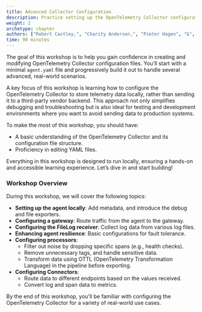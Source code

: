 ```yaml
---
title: Advanced Collector Configuration
description: Practice setting up the OpenTelemetry Collector configuration from scratch and go though several advanced configuration scenarios's.
weight: 2
archetype: chapter
authors: ["Robert Castley,", "Charity Anderson,", "Pieter Hagen", "&", "Geoff Higginbottom"]
time: 90 minutes
---
```


The goal of this workshop is to help you gain confidence in creating and modifying OpenTelemetry Collector configuration files. You’ll start with a minimal `agent.yaml` file and progressively build it out to handle several advanced, real-world scenarios.

A key focus of this workshop is learning how to configure the OpenTelemetry Collector to store telemetry data locally, rather than sending it to a third-party vendor backend. This approach not only simplifies debugging and troubleshooting but is also ideal for testing and development environments where you want to avoid sending data to production systems.

To make the most of this workshop, you should have:

- A basic understanding of the OpenTelemetry Collector and its configuration file structure.
- Proficiency in editing YAML files.

Everything in this workshop is designed to run locally, ensuring a hands-on and accessible learning experience. Let’s dive in and start building!

### Workshop Overview

During this workshop, we will cover the following topics:

- **Setting up the agent locally**: Add metadata, and introduce the debug and file exporters.
- **Configuring a gateway**: Route traffic from the agent to the gateway.
- **Configuring the FileLog receiver**: Collect log data from various log files.
- **Enhancing agent resilience**: Basic configurations for fault tolerance.
- **Configuring processors**:
  - Filter out noise by dropping specific spans (e.g., health checks).
  - Remove unnecessary tags, and handle sensitive data.
  - Transform data using OTTL (OpenTelemetry Transformation Language) in the pipeline before exporting.
- **Configuring Connectors**:
  - Route data to different endpoints based on the values received.
  - Convert log and span data to metrics.

By the end of this workshop, you'll be familiar with configuring the OpenTelemetry Collector for a variety of real-world use cases.
